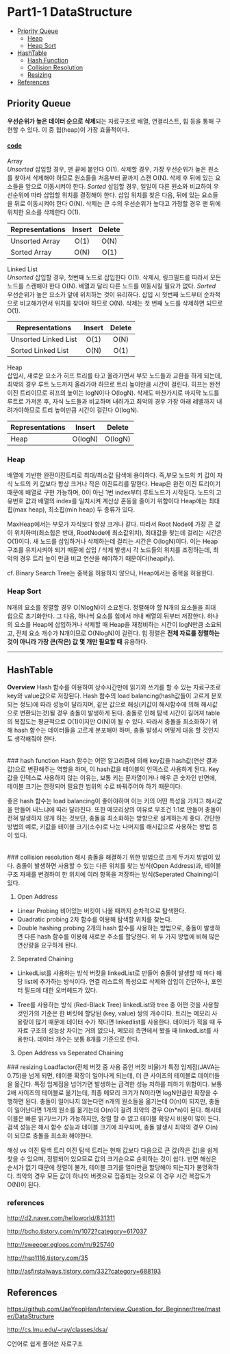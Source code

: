 # Part1-1 DataStructure
* [Priority Queue](#priority-queue)
  * [Heap](#heap)
  * [Heap Sort](#heap-sort)
* [HashTable](#hash-table)
  * [Hash Function](#hash-function)
  * [Collision Resolution](#collision-resolution)
  * [Resizing](#resizing)
* [References](#reference)

## Priority Queue
**우선순위가 높은 데이터 순으로 삭제**되는 자료구조로 배열, 연결리스트, 힙 등을 통해 구현할 수 있다. 이 중 힙(heap)이 가장 효율적이다.

#### [code](/DataStructure/PriorityQueueAndHeap/PriorityQueue.java)

Array\
*Unsorted* 삽입할 경우, 맨 끝에 붙인다 O(1). 삭제할 경우, 가장 우선순위가 높은 원소를 찾아서 삭제해야 하므로 원소들을 처음부터 끝까지 스캔 O(N). 삭제 후 뒤에 있는 요소들을 앞으로 이동시켜야 한다. *Sorted* 삽입할 경우, 일일이 다른 원소와 비교하여 우선순위에 따라 삽입할 위치를 결정해야 한다. 삽입 위치를 찾은 다음, 뒤에 있는 요소들을 뒤로 이동시켜야 한다 O(N). 삭제는 큰 수의 우선순위가 높다고 가정할 경우 맨 뒤에 위치한 요소를 삭제한다 O(1).

| Representations       | Insert  | Delete  |
| --------------------- |:-------:|:-------:|
| Unsorted Array        | O(1)    | O(N)    |
| Sorted Array          | O(N)    | O(1)    |


Linked List\
*Unsorted* 삽입할 경우, 첫번째 노드로 삽입한다 O(1). 삭제시, 링크필드를 따라서 모든 노드를 스캔해야 한다 O(N). 배열과 달리 다른 노드를 이동시킬 필요가 없다. *Sorted* 우선순위가 높은 요소가 앞에 위치하는 것이 유리하다. 삽입 시 첫번째 노드부터 순차적으로 비교해가면서 위치를 찾아야 하므로 O(N). 삭제는 첫 번째 노드를 삭제하면 되므로 O(1).

| Representations       | Insert  | Delete  |
| --------------------- |:-------:|:-------:|
| Unsorted Linked List  | O(1)    | O(N)    |
| Sorted Linked List    | O(N)    | O(1)    |

Heap\
삽입시, 새로운 요소가 히프 트리를 타고 올라가면서 부모 노드들과 교환을 하게 되는데, 최악의 경우 루트 노드까지 올라가야 하므로 트리 높이만큼 시간이 걸린다. 히프는 완전 이진 트리이므로 히프의 높이는 logN이다 O(logN). 삭제도 마찬가지로 마지막 노드를 루트로 가져온 후, 자식 노드들과 비교하며 내려가고 최악의 경우 가장 아래 레벨까지 내려가야하므로 트리 높이만큼 시간이 걸린다 O(logN).

| Representations       | Insert  | Delete  |
| --------------------- |:-------:|:-------:|
| Heap                  | O(logN) | O(logN) |

### Heap
배열에 기반한 완전이진트리로 최대/최소값 탐색에 용이하다. 즉,부모 노드의 키 값이 자식 노드의 키 값보다 항상 크거나 작은 이진트리를 말한다. Heap은 완전 이진 트리이기 때문에 배열로 구현 가능하며, 0이 아닌 1번 index부터 루트노드가 시작된다. 노드의 고유번호 값과 배열의 index를 일치시켜 계산상 혼동을 줄이기 위함이다 Heap에는 최대힙(max heap), 최소힙(min heap) 두 종류가 있다.

MaxHeap에서는 부모가 자식보다 항상 크거나 같다. 따라서 Root Node에 가장 큰 값이 위치하며(최소힙은 반대, RootNode에 최소값위치), 최대값을 찾는데 걸리는 시간은 O(1)이다. 새 노드를 삽입하거나 삭제하는데 걸리는 시간은 O(logN)이다. 이는 Heap 구조를 유지시켜야 되기 때문에 삽입 / 삭제 발생시 각 노드들의 위치를 조정하는데, 최악의 경우 트리 높이 만큼 비교 연산을 해야하기 때문이다(heapify). 

cf. Binary Search Tree는 중복을 허용하지 않으나, Heap에서는 중복을 허용한다.

### Heap Sort
N개의 요소를 정렬할 경우 O(NlogN)이 소요된다. 정렬해야 할 N개의 요소들을 최대 힙으로 초기화한다. 그 다음, 하나씩 요소를 힙에서 꺼내 배열의 뒤부터 저장한다. 하나의 요소를 Heap에 삽입하거나 삭제할 때 Heap을 재정비하는 시간이 logN만큼 소요되고, 전체 요소 개수가 N개이므로 O(NlogN)이 걸린다. 힙 정렬은 **전체 자료를 정렬하는 것이 아니라 가장 큰(작은) 값 몇 개만 필요할 때** 유용하다.

---

## HashTable

**Overview** Hash 함수를 이용하여 상수시간만에 읽기와 쓰기를 할 수 있는 자료구조로 key와 value값으로 저장된다. Hash 함수의 load balancing(hash값들이 고르게 분포되는 정도)에 따라 성능이 달라지며, 같은 값으로 해싱(키값이 해시함수에 의해 해시값으로 변환되는것)될 경우 충돌이 발생하게 된다. 충돌로 인해 탐색 시간이 길어져 table의 복잡도는 평균적으로 O(1)이지만 O(N)이 될 수 있다. 따라서 충돌을 최소화하기 위해 hash 함수는 데이터들을 고르게 분포해야 하며, 충돌 발생시 어떻게 대응 할 것인지도 생각해줘야 한다.

</br>
### hash function
Hash 함수는 어떤 알고리즘에 의해 key값을 hash값(연산 결과값)으로 변환해주는 역할을 하며, 이 hash값을 테이블의 인덱스로 사용하게 된다. Key값을 인덱스로 사용하지 않는 이유는, 보통 키는 문자열이거나 매우 큰 숫자인 반면에, 테이블 크기는 한정되어 필요한 범위의 수로 바꿔주어야 하기 때문이다.

좋은 hash 함수는 load balancing이 좋아야하며 이는 키의 어떤 특성을 가지고 해시값을 만들어 내느냐에 따라 달라진다. 또한 메모리상의 이유로 무조건 1:1로 만들어 충돌이 전혀 발생하지 않게 하는 것보단, 충돌을 최소화하는 방향으로 설계하는게 좋다. 간단한 방법의 예로, 키값을 테이블 크기(소수)로 나눈 나머지를 해시값으로 사용하는 방법 등이 있다.

</br>
### collision resolution
해시 충돌을 해결하기 위한 방법으로 크게 두가지 방법이 있다. 충돌이 발생하면 사용할 수 있는 다른 위치를 찾는 방식(Open Address)과, 테이블 구조 자체를 변경하여 한 위치에 여러 항목을 저장하는 방식(Seperated Chaining)이 있다.

1. Open Address
* Linear Probing
  비어있는 버킷이 나올 때까지 순차적으로 탐색한다.
* Quadratic probing
  2차 함수를 이용해 탐색할 위치를 찾는다.
* Double hashing probing
  2개의 hash 함수를 사용하는 방법으로, 충돌이 발생하면 다른 hash 함수를 이용해 새로운 주소를 할당한다. 위 두 가지 방법에 비해 많은 연산량을 요구하게 된다.

2. Seperated Chaining
* LinkedList를 사용하는 방식
  버킷을 linkedList로 만들어 충돌이 발생할 때 마다 해당 list에 추가하는 방식이다. 연결 리스트의 특성으로 삭제와 삽입이 간단하나, 포인터 필드에 대한 오버헤드가 있다.

* Tree를 사용하는 방식 (Red-Black Tree)
  linkedList와 tree 중 어떤 것을 사용할 것인가의 기준은 한 버킷에 할당된 (key, value) 쌍의 개수이다. 트리는 메모리 사용량이 많기 때문에 데이터 수가 적다면 linkedlist를 사용한다. 데이터가 적을 때 두 자료 구조의 성능상 차이는 거의 없으나, 메모리 측면에서 봤을 때 linkedList를 사용한다. 데이터 개수는 보통 8개를 기준으로 한다.

3. Open Address vs Seperated Chaining

</b>
### resizing
Loadfactor(전체 버킷 중 사용 중인 버킷 비율)가 특정 임계점(JAVA는 0.75)을 넘게 되면, 테이블 확장이 일어나게 되는데, 더 큰 사이즈의 테이블로 데이터들을 옮긴다. 특정 임계점을 넘어가면 발생하는 급격한 성능 저하를 피하기 위함이다. 보통 2배 사이즈의 테이블로 옮기는데, 최종 메모리 크기가 N이라면 logN만큼만 확장을 수행하면 된다. 충돌이 일어나지 않는다면 n개의 원소들을 옮기는데 O(n)이 되지만, 충돌이 일어난다면 1개의 원소를 옮기는데 O(n)이 걸려 최악의 경우 O(n*n)이 된다.
</b>
해시테이블은 빠른 읽기/쓰기가 가능하지만, 정렬 할 수 없고 테이블 확장시 비용이 많이 든다. 검색 성능은 해시 함수 성능과 테이블 크기에 좌우되며, 충돌 발생시 최악의 경우 O(n)이 되므로 충돌을 최소화 해야한다.

해싱 vs 이진 탐색 트리
이진 탐색 트리는 현재 값보다 다음으로 큰 값(작은 값)을 쉽게 찾을 수 있으며, 정렬되어 있으므로 값의 크기순으로 순회하는 것이 쉽다. 반면 해싱은 순서가 없기 때문에 정렬이 불가, 테이블 크기를 얼마만큼 할당해야 되는지가 불명확하다. 최악의 경우 모든 값이 하나의 버켓으로 집중되는 것으로 이 경우 시간 복잡도가 O(N)이 된다.

### references 
http://d2.naver.com/helloworld/831311

http://bcho.tistory.com/m/1072?category=617037

http://sweeper.egloos.com/m/925740

http://hsp1116.tistory.com/35 

http://asfirstalways.tistory.com/332?category=688193 


## References 
https://github.com/JaeYeopHan/Interview_Question_for_Beginner/tree/master/DataStructure 

http://cs.lmu.edu/~ray/classes/dsa/ 

C언어로 쉽게 풀어쓴 자료구조
